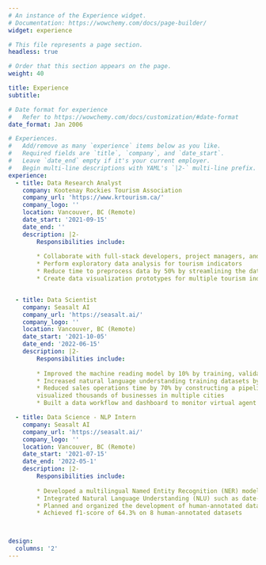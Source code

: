 ```yaml
---
# An instance of the Experience widget.
# Documentation: https://wowchemy.com/docs/page-builder/
widget: experience

# This file represents a page section.
headless: true

# Order that this section appears on the page.
weight: 40

title: Experience
subtitle:

# Date format for experience
#   Refer to https://wowchemy.com/docs/customization/#date-format
date_format: Jan 2006

# Experiences.
#   Add/remove as many `experience` items below as you like.
#   Required fields are `title`, `company`, and `date_start`.
#   Leave `date_end` empty if it's your current employer.
#   Begin multi-line descriptions with YAML's `|2-` multi-line prefix.
experience:
  - title: Data Research Analyst
    company: Kootenay Rockies Tourism Association
    company_url: 'https://www.krtourism.ca/'
    company_logo: ''
    location: Vancouver, BC (Remote)
    date_start: '2021-09-15'
    date_end: ''
    description: |2-
        Responsibilities include:
        
        * Collaborate with full-stack developers, project managers, and stakeholders to integrate tourism data for the development of the BC Tourism Impact Portal (Datahub)
        * Perform exploratory data analysis for tourism indicators
        * Reduce time to preprocess data by 50% by streamlining the data cleaning process
        * Create data visualization prototypes for multiple tourism indicators


  - title: Data Scientist
    company: Seasalt AI
    company_url: 'https://seasalt.ai/'
    company_logo: ''
    location: Vancouver, BC (Remote)
    date_start: '2021-10-05'
    date_end: '2022-06-15'
    description: |2-
        Responsibilities include:
        
        * Improved the machine reading model by 10% by training, validating, and testing the model with different datasets
        * Increased natural language understanding training datasets by 60% by writing rules
        * Reduced sales operations time by 70% by constructing a pipeline that automatically analyzed and
        visualized thousands of businesses in multiple cities
        * Built a data workflow and dashboard to monitor virtual agent conversation data for multiple businesses

  - title: Data Science - NLP Intern
    company: Seasalt AI
    company_url: 'https://seasalt.ai/'
    company_logo: ''
    location: Vancouver, BC (Remote)
    date_start: '2021-07-15'
    date_end: '2022-05-1'
    description: |2-
        Responsibilities include:
        
        * Developed a multilingual Named Entity Recognition (NER) model that extracts 30+ fine-grained entities for 6 low-resource languages
        * Integrated Natural Language Understanding (NLU) such as date-time grounding to improve virtual agent performance
        * Planned and organized the development of human-annotated datasets for few-shot learning
        * Achieved f1-score of 64.3% on 8 human-annotated datasets



design:
  columns: '2'
---
```

